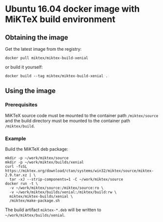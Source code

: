 # Ubuntu 16.04 docker image with MiKTeX build environment

## Obtaining the image

Get the latest image from the registry:

    docker pull miktex/miktex-build-xenial

or build it yourself:

    docker build --tag miktex/miktex-build-xenial .

## Using the image

### Prerequisites

MiKTeX source code must be mounted to the container path
`/miktex/source` and the build directory must be mounted to the
container path `/miktex/build`.

### Example

Build the MiKTeX deb package:

    mkdir -p ~/work/miktex/source
    mkdir -p ~/work/miktex/builds/xenial
    curl -fsSL https://miktex.org/download/ctan/systems/win32/miktex/source/miktex-2.9.tar.xz | \
      tar -xJ --strip-components=1 -C ~/work/miktex/source
    docker run -t \
      -v ~/work/miktex/source:/miktex/source:ro \
      -v ~/work/miktex/builds/xenial:/miktex/build:rw \
      miktex/miktex-builds/xenial \
      /miktex/make-package.sh

The build artifact `miktex-*.deb` will be written to
`~/work/miktex/builds/xenial`.